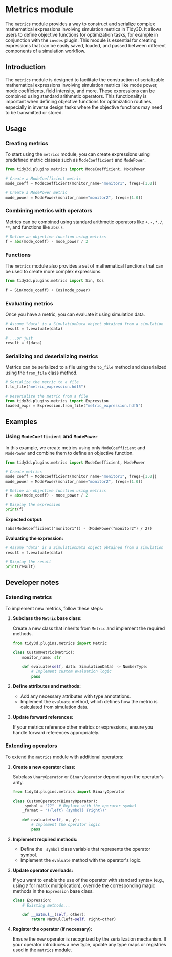 # Metrics module

The `metrics` module provides a way to construct and serialize complex mathematical expressions involving simulation metrics in Tidy3D.
It allows users to define objective functions for optimization tasks, for example in conjunction with the `invdes` plugin.
This module is essential for creating expressions that can be easily saved, loaded, and passed between different components of a simulation workflow.

## Introduction

The `metrics` module is designed to facilitate the construction of serializable mathematical expressions involving simulation metrics like mode power, mode coefficients, field intensity, and more.
These expressions can be combined using standard arithmetic operators.
This functionality is important when defining objective functions for optimization routines, especially in inverse design tasks where the objective functions may need to be transmitted or stored.

## Usage

### Creating metrics

To start using the `metrics` module, you can create expressions using predefined metric classes such as `ModeCoefficient` and `ModePower`.

```python
from tidy3d.plugins.metrics import ModeCoefficient, ModePower

# Create a ModeCoefficient metric
mode_coeff = ModeCoefficient(monitor_name="monitor1", freqs=[1.0])

# Create a ModePower metric
mode_power = ModePower(monitor_name="monitor2", freqs=[1.0])
```

### Combining metrics with operators

Metrics can be combined using standard arithmetic operators like `+`, `-`, `*`, `/`, `**`, and functions like `abs()`.

```python
# Define an objective function using metrics
f = abs(mode_coeff) - mode_power / 2
```

### Functions

The `metrics` module also provides a set of mathematical functions that can be used to create more complex expressions.

```python
from tidy3d.plugins.metrics import Sin, Cos

f = Sin(mode_coeff) + Cos(mode_power)
```

### Evaluating metrics

Once you have a metric, you can evaluate it using simulation data.

```python
# Assume "data" is a SimulationData object obtained from a simulation
result = f.evaluate(data)

# ...or just
result = f(data)
```

### Serializing and deserializing metrics

Metrics can be serialized to a file using the `to_file` method and deserialized using the `from_file` class method.

```python
# Serialize the metric to a file
f.to_file("metric_expression.hdf5")

# Deserialize the metric from a file
from tidy3d.plugins.metrics import Expression
loaded_expr = Expression.from_file("metric_expression.hdf5")
```

## Examples

### Using `ModeCoefficient` and `ModePower`

In this example, we create metrics using only `ModeCoefficient` and `ModePower` and combine them to define an objective function.

```python
from tidy3d.plugins.metrics import ModeCoefficient, ModePower

# Create metrics
mode_coeff = ModeCoefficient(monitor_name="monitor1", freqs=[1.0])
mode_power = ModePower(monitor_name="monitor2", freqs=[1.0])

# Define an objective function using metrics
f = abs(mode_coeff) - mode_power / 2

# Display the expression
print(f)
```

**Expected output:**

```text
(abs(ModeCoefficient("monitor1")) - (ModePower("monitor2") / 2))
```

**Evaluating the expression:**

```python
# Assume "data" is a SimulationData object obtained from a simulation
result = f.evaluate(data)

# Display the result
print(result)
```

## Developer notes

### Extending metrics

To implement new metrics, follow these steps:

1. **Subclass the `Metric` base class:**

   Create a new class that inherits from `Metric` and implement the required methods.

   ```python
   from tidy3d.plugins.metrics import Metric

   class CustomMetric(Metric):
       monitor_name: str

       def evaluate(self, data: SimulationData) -> NumberType:
           # Implement custom evaluation logic
           pass
   ```

2. **Define attributes and methods:**

   - Add any necessary attributes with type annotations.
   - Implement the `evaluate` method, which defines how the metric is calculated from simulation data.

3. **Update forward references:**

   If your metrics reference other metrics or expressions, ensure you handle forward references appropriately.

### Extending operators

To extend the `metrics` module with additional operators:

1. **Create a new operator class:**

   Subclass `UnaryOperator` or `BinaryOperator` depending on the operator's arity.

   ```python
   from tidy3d.plugins.metrics import BinaryOperator

   class CustomOperator(BinaryOperator):
       _symbol = "??"  # Replace with the operator symbol
       _format = "({left} {symbol} {right})"

       def evaluate(self, x, y):
           # Implement the operator logic
           pass
   ```

2. **Implement required methods:**

   - Define the `_symbol` class variable that represents the operator symbol.
   - Implement the `evaluate` method with the operator's logic.

3. **Update operator overloads:**

   If you want to enable the use of the operator with standard syntax (e.g., using `@` for matrix multiplication), override the corresponding magic methods in the `Expression` base class.

   ```python
   class Expression:
       # Existing methods...

       def __matmul__(self, other):
           return MatMul(left=self, right=other)
   ```

4. **Register the operator (if necessary):**

   Ensure the new operator is recognized by the serialization mechanism. If your operator introduces a new type, update any type maps or registries used in the `metrics` module.
